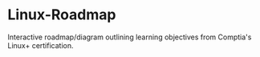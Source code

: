 # Linux-Roadmap
Interactive roadmap/diagram outlining learning objectives from Comptia's Linux+ certification.
